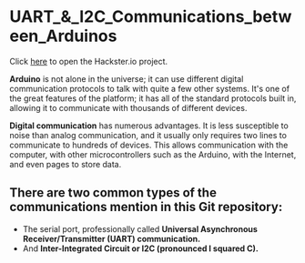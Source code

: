 # UART_&_I2C_Communications_between_Arduinos

Click [here](https://www.hackster.io/techmirtz/uart-and-i2c-communications-between-uno-and-mega2560-ba1381) to open the Hackster.io project.

**Arduino** is not alone in the universe; it can use different digital communication protocols
to talk with quite a few other systems. It's one of the great features of the platform; it has 
all of the standard protocols built in, allowing it to communicate with thousands of different
devices.

**Digital communication** has numerous advantages. It is less susceptible to noise than analog 
communication, and it usually only requires two lines to communicate to hundreds of devices.
This allows communication with the computer, with other microcontrollers such as the Arduino, 
with the Internet, and even pages to store data.

## There are two common types of the communications mention in this Git repository:
- The serial port, professionally called **Universal Asynchronous Receiver/Transmitter (UART) communication.**
- And **Inter-Integrated Circuit or I2C (pronounced I squared C).**

